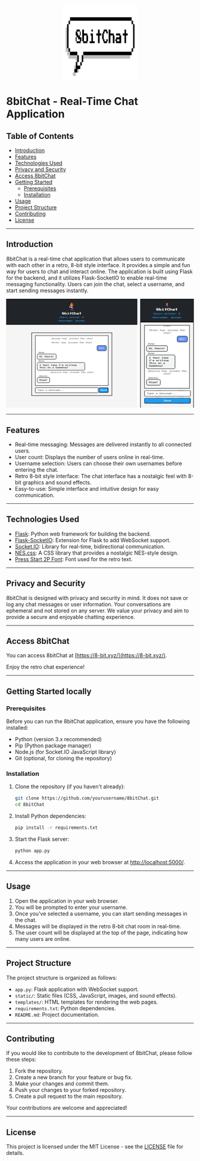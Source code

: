 <!-- Insert ./docs/logo.svg and center it -->
<p align="center">
  <img src="./docs/logo.svg" alt="8bitChat" width="200" height="200">
</p>



# 8bitChat - Real-Time Chat Application

## Table of Contents

- [Introduction](#introduction)
- [Features](#features)
- [Technologies Used](#technologies-used)
- [Privacy and Security](#privacy-and-security)
- [Access 8bitChat](#access-8bitchat)
- [Getting Started](#getting-started)
  - [Prerequisites](#prerequisites)
  - [Installation](#installation)
- [Usage](#usage)
- [Project Structure](#project-structure)
- [Contributing](#contributing)
- [License](#license)

---

## Introduction

8bitChat is a real-time chat application that allows users to communicate with each other in a retro, 8-bit style interface. It provides a simple and fun way for users to chat and interact online. The application is built using Flask for the backend, and it utilizes Flask-SocketIO to enable real-time messaging functionality. Users can join the chat, select a username, and start sending messages instantly.

![8bitChat](./docs/screenshot.svg)

---

## Features

- Real-time messaging: Messages are delivered instantly to all connected users.
- User count: Displays the number of users online in real-time.
- Username selection: Users can choose their own usernames before entering the chat.
- Retro 8-bit style interface: The chat interface has a nostalgic feel with 8-bit graphics and sound effects.
- Easy-to-use: Simple interface and intuitive design for easy communication.

---

## Technologies Used

- [Flask](https://flask.palletsprojects.com/): Python web framework for building the backend.
- [Flask-SocketIO](https://flask-socketio.readthedocs.io/): Extension for Flask to add WebSocket support.
- [Socket.IO](https://socket.io/): Library for real-time, bidirectional communication.
- [NES.css](https://nostalgic-css.github.io/NES.css/): A CSS library that provides a nostalgic NES-style design.
- [Press Start 2P Font](https://fonts.cdnfonts.com/css/press-start-2p): Font used for the retro text.

---

## Privacy and Security

8bitChat is designed with privacy and security in mind. It does not save or log any chat messages or user information. Your conversations are ephemeral and not stored on any server. We value your privacy and aim to provide a secure and enjoyable chatting experience.

---

## Access 8bitChat

You can access 8bitChat at [https://8-bit.xyz/](https://8-bit.xyz/). 

Enjoy the retro chat experience!

---

## Getting Started locally

### Prerequisites

Before you can run the 8bitChat application, ensure you have the following installed:

- Python (version 3.x recommended)
- Pip (Python package manager)
- Node.js (for Socket.IO JavaScript library)
- Git (optional, for cloning the repository)

### Installation

1. Clone the repository (if you haven't already):

   ```bash
   git clone https://github.com/yourusername/8bitChat.git
   cd 8bitChat
   ```

2. Install Python dependencies:

   ```bash
   pip install -r requirements.txt
   ```


3. Start the Flask server:

   ```bash
   python app.py
   ```

4. Access the application in your web browser at [http://localhost:5000/](http://localhost:5000/).

---

## Usage

1. Open the application in your web browser.
2. You will be prompted to enter your username.
3. Once you've selected a username, you can start sending messages in the chat.
4. Messages will be displayed in the retro 8-bit chat room in real-time.
5. The user count will be displayed at the top of the page, indicating how many users are online.

---

## Project Structure

The project structure is organized as follows:

- `app.py`: Flask application with WebSocket support.
- `static/`: Static files (CSS, JavaScript, images, and sound effects).
- `templates/`: HTML templates for rendering the web pages.
- `requirements.txt`: Python dependencies.
- `README.md`: Project documentation.

---

## Contributing

If you would like to contribute to the development of 8bitChat, please follow these steps:

1. Fork the repository.
2. Create a new branch for your feature or bug fix.
3. Make your changes and commit them.
4. Push your changes to your forked repository.
5. Create a pull request to the main repository.

Your contributions are welcome and appreciated!

---

## License

This project is licensed under the MIT License - see the [LICENSE](LICENSE) file for details.